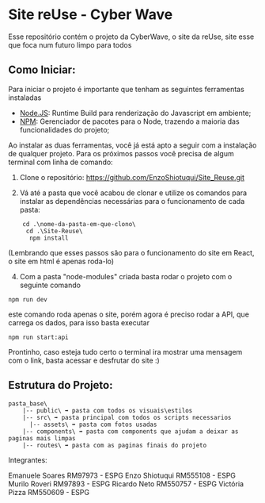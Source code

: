 # Site reUse - Cyber Wave
Esse repositório contém o projeto da CyberWave, o site da reUse, site esse que foca num futuro limpo para todos

## Como Iniciar:
Para iniciar o projeto é importante que tenham as seguintes ferramentas instaladas

 - [Node.JS](https://nodejs.org/en/): Runtime Build para renderização do Javascript em ambiente;
 - [NPM](https://www.npmjs.com/): Gerenciador de pacotes para o Node, trazendo a maioria das funcionalidades do projeto;

Ao instalar as duas ferramentas, você já está apto a seguir com a instalação de qualquer projeto. Para os próximos passos você precisa de algum terminal com linha de comando:

1. Clone o repositório:  https://github.com/EnzoShiotuqui/Site_Reuse.git

2. Vá até a pasta que você acabou de clonar e utilize os comandos para instalar as dependências necessárias para o funcionamento de cada pasta:
```
    cd .\nome-da-pasta-em-que-clono\    
     cd .\Site-Reuse\
      npm install
```
(Lembrando que esses passos são para o funcionamento do site em React, o site em html é apenas roda-lo)


4. Com a pasta "node-modules" criada basta rodar o projeto com o seguinte comando
```
npm run dev
```
este comando roda apenas o site, porém agora é preciso rodar a API, que carrega os dados, para isso basta executar
```
npm run start:api
```    
Prontinho, caso esteja tudo certo o terminal ira mostrar uma mensagem com o link, basta acessar e desfrutar do site :)

## Estrutura do Projeto:

    pasta_base\
    	|-- public\ ➡️ pasta com todos os visuais\estilos
    	|-- src\ ➡️ pasta principal com todos os scripts necessarios
    	  |-- assets\ ➡️ pasta com fotos usadas
        |-- components\ ➡️ pasta com components que ajudam a deixar as paginas mais limpas
        |-- routes\ ➡️ pasta com as paginas finais do projeto
          
 
Integrantes:

Emanuele Soares RM97973 - ESPG
Enzo Shiotuqui RM555108 - ESPG
Murilo Roveri RM97893 - ESPG
Ricardo Neto RM550757 - ESPG
Victória Pizza RM550609 - ESPG
